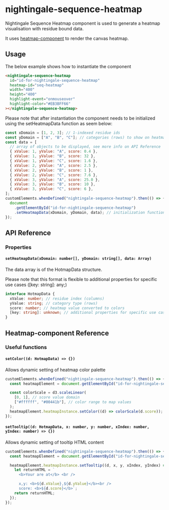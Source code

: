 # nightingale-sequence-heatmap

Nightingale Sequence Heatmap component is used to generate a heatmap visualisation with residue bound data.

It uses [heatmap-component](https://www.npmjs.com/package/heatmap-component) to render the canvas heatmap.

## Usage

The below example shows how to instantiate the component

```html
<nightingale-sequence-heatmap
  id="id-for-nightingale-sequence-heatmap"
  heatmap-id="seq-heatmap"
  width="400"
  height="400"
  highlight-event="onmouseover"
  highlight-color="#EB3BFF66"
></nightingale-sequence-heatmap>
```

Please note that after instantiation the component needs to be initialized using the setHeatmapData function as seem below:

```javascript
const xDomain = [1, 2, 3]; // 1-indexed residue ids
const yDomain = ["A", "B", "C"]; // categories (rows) to show on heatmap
const data = [
  // array of objects to be displayed, see more info on API Reference
  { xValue: 1, yValue: "A", score: 0.4 },
  { xValue: 1, yValue: "B", score: 32 },
  { xValue: 1, yValue: "C", score: 1.6 },
  { xValue: 2, yValue: "A", score: 2.5 },
  { xValue: 2, yValue: "B", score: 1 },
  { xValue: 2, yValue: "C", score: 7.6 },
  { xValue: 3, yValue: "A", score: 25.0 },
  { xValue: 3, yValue: "B", score: 10 },
  { xValue: 3, yValue: "C", score: 6 },
];
customElements.whenDefined("nightingale-sequence-heatmap").then(() => {
  document
    .getElementById("id-for-nightingale-sequence-heatmap")
    .setHeatmapData(xDomain, yDomain, data); // initialization function
});
```

## API Reference

### Properties

#### `setHeatmapData(xDomain: number[], yDomain: string[], data: Array)`

The data array is of the HotmapData structure.

Please note that this format is flexible to additional properties for specific use cases ([key: string]: any;)

```typescript
interface HotmapData {
  xValue: number; // residue index (columns)
  yValue: string; // category type (rows)
  score: number; // heatmap value converted to colors
  [key: string]: unknown; // additional properties for specific use cases such as custom tooltips
}
```

## Heatmap-component Reference

### Useful functions

#### `setColor((d: HotmapData) => {})`

Allows dynamic setting of heatmap color palette

```javascript
customElements.whenDefined("nightingale-sequence-heatmap").then(() => {
  const heatmapElement = document.getElementById("id-for-nightingale-sequence-heatmap");

  const colorScale = d3.scaleLinear(
    [0, 1], // score value domain
    ["#ffffff", "#00441b"], // color range to map values
  );
  heatmapElement.heatmapInstance.setColor((d) => colorScale(d.score));
});
```

#### `setTooltip((d: HotmapData, x: number, y: number, xIndex: number, yIndex: number) => {})`

Allows dynamic setting of tooltip HTML content

```javascript
customElements.whenDefined("nightingale-sequence-heatmap").then(() => {
  const heatmapElement = document.getElementById("id-for-nightingale-sequence-heatmap");

  heatmapElement.heatmapInstance.setTooltip((d, x, y, xIndex, yIndex) => {
    let returnHTML = `
      <b>Your are at</b> <br />

      x,y: <b>${d.xValue},${d.yValue}</b><br />
      score: <b>${d.score}</b>`;
    return returnHTML;
  });
});
```
